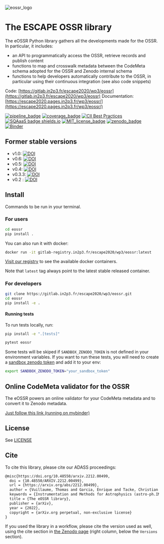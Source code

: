 ![eossr_logo](docs/images/eossr_logo_200x100.png)

# The ESCAPE OSSR library

The eOSSR Python library gathers all the developments made for the OSSR. In particular, it includes:

- an API to programmatically access the OSSR, retrieve records and publish content
- functions to map and crosswalk metadata between the CodeMeta schema adopted for the OSSR and Zenodo internal schema
- functions to help developers automatically contribute to the OSSR, in particular using their continuous integration (see also code snippets)

Code: [https://gitlab.in2p3.fr/escape2020/wp3/eossr](https://gitlab.in2p3.fr/escape2020/wp3/eossr)
Documentation: [https://escape2020.pages.in2p3.fr/wp3/eossr/](https://escape2020.pages.in2p3.fr/wp3/eossr/)

[![pipeline_badge](https://gitlab.in2p3.fr/escape2020/wp3/eossr/badges/master/pipeline.svg)](
https://gitlab.in2p3.fr/escape2020/wp3/eossr/-/commits/master)
[![coverage_badge](https://gitlab.in2p3.fr/escape2020/wp3/eossr/badges/master/coverage.svg)](
https://gitlab.in2p3.fr/escape2020/wp3/eossr/-/commits/master)
[![CII Best Practices](https://bestpractices.coreinfrastructure.org/projects/5712/badge)](https://bestpractices.coreinfrastructure.org/projects/5712)
[![SQAaaS badge shields.io](https://img.shields.io/badge/sqaaas%20software-silver-lightgrey)](https://api.eu.badgr.io/public/assertions/aiB2ndZOSL6IuVTOmljRCw "SQAaaS silver badge achieved")
[![MIT_license_badge](https://img.shields.io/badge/License-MIT-blue.svg)](https://opensource.org/licenses/MIT)
[![zenodo_badge](https://zenodo.org/badge/DOI/10.5281/zenodo.5524912.svg)](https://doi.org/10.5281/zenodo.5524912)
[![Binder](https://mybinder.org/badge_logo.svg)](https://mybinder.org/v2/git/https%3A%2F%2Fgitlab.in2p3.fr%2Fescape2020%2Fwp3%2Feossr/HEAD?labpath=examples%2Fnotebooks%2Fossr_api-Explore_the_OSSR.ipynb)

## Former stable versions

- v1.0: [![DOI](https://zenodo.org/badge/DOI/10.5281/zenodo.7544514.svg)](https://doi.org/10.5281/zenodo.7544514)
- v0.6: [![DOI](https://zenodo.org/badge/DOI/10.5281/zenodo.6475946.svg)](https://doi.org/10.5281/zenodo.6475946)
- v0.5: [![DOI](https://zenodo.org/badge/DOI/10.5281/zenodo.6352039.svg)](https://doi.org/10.5281/zenodo.6352039)
- v0.4: [![DOI](https://zenodo.org/badge/DOI/10.5281/zenodo.6326454.svg)](https://doi.org/10.5281/zenodo.6326454)
- v0.3.3: [![DOI](https://zenodo.org/badge/DOI/10.5281/zenodo.5592584.svg)](https://doi.org/10.5281/zenodo.5592584)
- v0.2 : [![DOI](https://zenodo.org/badge/DOI/10.5281/zenodo.5524913.svg)](https://doi.org/10.5281/zenodo.5524913)

## Install

Commands to be run in your terminal.

### For users

```bash
cd eossr
pip install .
```

You can also run it with docker:

```bash
docker run -it gitlab-registry.in2p3.fr/escape2020/wp3/eossr:latest
```

[Visit our registry](https://gitlab.in2p3.fr/escape2020/wp3/eossr/container_registry) to see the available docker containers.

Note that `latest` tag always point to the latest stable released container.

### For developers

```bash
git clone https://gitlab.in2p3.fr/escape2020/wp3/eossr.git
cd eossr
pip install -e .
```

#### Running tests

To run tests locally, run:

```bash
pip install -e ".[tests]"

pytest eossr
```

Some tests will be skiped if `SANDBOX_ZENODO_TOKEN` is not defined in your environment variables.
If you want to run these tests, you will need to create a [sandbox zenodo token](https://sandbox.zenodo.org/account/settings/applications/tokens/new/) and add it to your env:

```bash
export SANDBOX_ZENODO_TOKEN="your_sandbox_token"
```

## Online CodeMeta validator for the OSSR

The eOSSR powers an online validator for your CodeMeta metadata and to convert it to Zenodo metadata.

[Just follow this link (running on mybinder)](https://mybinder.org/v2/git/https%3A%2F%2Fgitlab.in2p3.fr%2Fescape2020%2Fwp3%2Feossr/HEAD?urlpath=voila%2Frender%2Fdocs%2Fmetadata%2Fvalidate_codemeta.ipynb)

## License

See [LICENSE](LICENSE)

## Cite

To cite this library, please cite our ADASS proceedings:

```latex
@misc{https://doi.org/10.48550/arxiv.2212.00499,
  doi = {10.48550/ARXIV.2212.00499},
  url = {https://arxiv.org/abs/2212.00499},
  author = {Vuillaume, Thomas and Garcia, Enrique and Tacke, Christian and Gal, Tamas},
  keywords = {Instrumentation and Methods for Astrophysics (astro-ph.IM), FOS: Physical sciences, FOS: Physical sciences},
  title = {The eOSSR library},
  publisher = {arXiv},
  year = {2022},
  copyright = {arXiv.org perpetual, non-exclusive license}
}
```

If you used the library in a workflow, please cite the version used as well, using the cite section in [the Zenodo page](https://zenodo.org/record/5592584#.YiALJRPMI-Q) (right column, below the `Versions` section).
